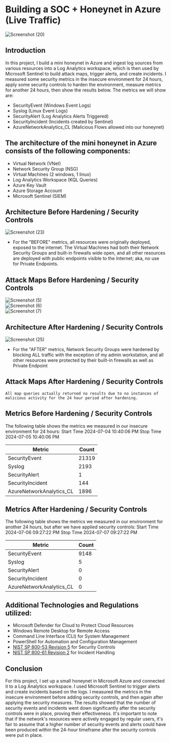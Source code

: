 # Building a SOC + Honeynet in Azure (Live Traffic)
![Screenshot (20)](https://github.com/intTone13/Azure_SOC/assets/124211905/677fb474-8e69-41c9-8856-23be2e42ad1b)




## Introduction

In this project, I build a mini honeynet in Azure and ingest log sources from various resources into a Log Analytics workspace, which is then used by Microsoft Sentinel to build attack maps, trigger alerts, and create incidents. I measured some security metrics in the insecure environment for 24 hours, apply some security controls to harden the environment, measure metrics for another 24 hours, then show the results below. The metrics we will show are:

- SecurityEvent (Windows Event Logs)
- Syslog (Linux Event Logs)
- SecurityAlert (Log Analytics Alerts Triggered)
- SecurityIncident (Incidents created by Sentinel)
- AzureNetworkAnalytics_CL (Malicious Flows allowed into our honeynet)


## The architecture of the mini honeynet in Azure consists of the following components:

- Virtual Network (VNet) 
- Network Security Group (NSG)
- Virtual Machines (2 windows, 1 linux)
- Log Analytics Workspace (KQL Queries)
- Azure Key Vault
- Azure Storage Account
- Microsoft Sentinel (SIEM)


## Architecture Before Hardening / Security Controls
![Screenshot (23)](https://github.com/intTone13/Azure_SOC/assets/124211905/e8ef4bc4-87be-4e81-9dd0-696ab8cdf97d)

- For the "BEFORE" metrics, all resources were originally deployed, exposed to the internet. The Virtual Machines had both their Network Security Groups and built-in firewalls wide open, and all other resources are deployed with public endpoints visible to the Internet; aka, no use for Private Endpoints.

## Attack Maps Before Hardening / Security Controls
![Screenshot (5)](https://github.com/intTone13/Azure_SOC/assets/124211905/ce4d1602-05cb-41ee-a89a-b1d3e3138243)<br>
![Screenshot (6)](https://github.com/intTone13/Azure_SOC/assets/124211905/d1a3118b-86a6-4f9f-baa6-1ba97225c5fc)<br>
![Screenshot (7)](https://github.com/intTone13/Azure_SOC/assets/124211905/f2e17c07-5c11-4086-9efe-bf8d979f414c)<br>

## Architecture After Hardening / Security Controls
![Screenshot (25)](https://github.com/intTone13/Azure_SOC/assets/124211905/45998cd1-ebcf-46de-b49d-5e84c84d55f7)

- For the "AFTER" metrics, Network Security Groups were hardened by blocking ALL traffic with the exception of my admin workstation, and all other resources were protected by their built-in firewalls as well as Private Endpoint

## Attack Maps After Hardening / Security Controls

```All map queries actually returned no results due to no instances of malicious activity for the 24 hour period after hardening.```

## Metrics Before Hardening / Security Controls

The following table shows the metrics we measured in our insecure environment for 24 hours:
Start Time 2024-07-04 10:40:06 PM
Stop Time 2024-07-05 10:40:06 PM

| Metric                   | Count
| ------------------------ | -----
| SecurityEvent            | 21319
| Syslog                   | 2193
| SecurityAlert            | 1
| SecurityIncident         | 144
| AzureNetworkAnalytics_CL | 1896

## Metrics After Hardening / Security Controls

The following table shows the metrics we measured in our environment for another 24 hours, but after we have applied security controls:
Start Time 2024-07-06 09:27:22 PM
Stop Time	2024-07-07 09:27:22 PM

| Metric                   | Count
| ------------------------ | -----
| SecurityEvent            | 9148
| Syslog                   | 5
| SecurityAlert            | 0
| SecurityIncident         | 0
| AzureNetworkAnalytics_CL | 0

## Additional Technologies and Regulations utilized:

- Microsoft Defender for Cloud to Protect Cloud Resources
- Windows Remote Desktop for Remote Access
- Command Line Interface (CLI) for System Management
- PowerShell for Automation and Configuration Management
- [NIST SP 800-53 Revision 5](https://csrc.nist.gov/pubs/sp/800/53/r5/upd1/final) for Security Controls
- [NIST SP 800-61 Revision 2](https://www.nist.gov/privacy-framework/nist-sp-800-61) for Incident Handling


## Conclusion

For this project, I set up a small honeynet in Microsoft Azure and connected it to a Log Analytics workspace. I used Microsoft Sentinel to trigger alerts and create incidents based on the logs. I measured the metrics in the insecure environment before adding security controls, and then again after applying the security measures. The results showed that the number of security events and incidents went down significantly after the security controls were in place, proving their effectiveness. It's important to note that if the network's resources were actively engaged by regular users, it's fair to assume that a higher number of security events and alerts could have been produced within the 24-hour timeframe after the security controls were put in place.
